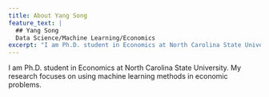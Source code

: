 ```yaml
---
title: About Yang Song
feature_text: |
  ## Yang Song
  Data Science/Machine Learning/Economics 
excerpt: "I am Ph.D. student in Economics at North Carolina State University. My research focuses on using machine learning methods in economic problems."
---
```


 I am Ph.D. student in Economics at North Carolina State University. My research focuses on using machine learning methods in economic problems.
